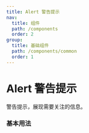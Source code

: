 ```yaml
---
title: Alert 警告提示
nav:
  title: 组件
  path: /components
  order: 2
group:
  title: 基础组件
  path: /components/common
  order: 1
---
```


# Alert 警告提示

警告提示，展现需要关注的信息。

### 基本用法

<code src="./demo/basic.tsx"></code>
<API src="./index.tsx"></API>